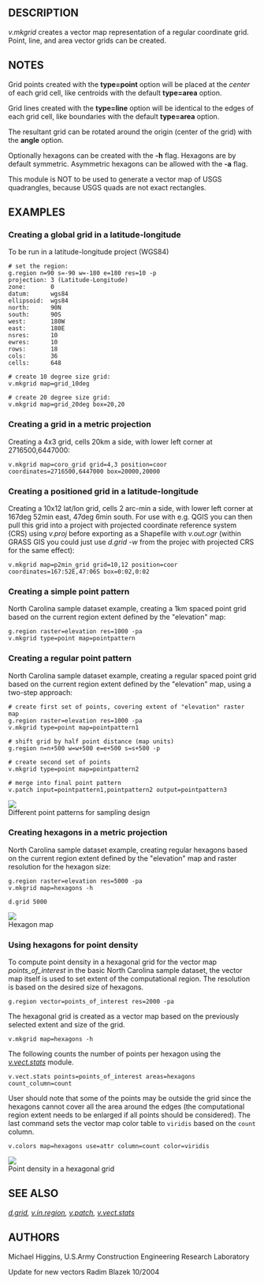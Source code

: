 ## DESCRIPTION

*v.mkgrid* creates a vector map representation of a regular coordinate
grid. Point, line, and area vector grids can be created.

## NOTES

Grid points created with the **type=point** option will be placed at the
*center* of each grid cell, like centroids with the default
**type=area** option.

Grid lines created with the **type=line** option will be identical to
the edges of each grid cell, like boundaries with the default
**type=area** option.

The resultant grid can be rotated around the origin (center of the grid)
with the **angle** option.

Optionally hexagons can be created with the **-h** flag. Hexagons are by
default symmetric. Asymmetric hexagons can be allowed with the **-a**
flag.

This module is NOT to be used to generate a vector map of USGS
quadrangles, because USGS quads are not exact rectangles.

## EXAMPLES

### Creating a global grid in a latitude-longitude

To be run in a latitude-longitude project (WGS84)

```
# set the region:
g.region n=90 s=-90 w=-180 e=180 res=10 -p
projection: 3 (Latitude-Longitude)
zone:       0
datum:      wgs84
ellipsoid:  wgs84
north:      90N
south:      90S
west:       180W
east:       180E
nsres:      10
ewres:      10
rows:       18
cols:       36
cells:      648

# create 10 degree size grid:
v.mkgrid map=grid_10deg

# create 20 degree size grid:
v.mkgrid map=grid_20deg box=20,20
```

### Creating a grid in a metric projection

Creating a 4x3 grid, cells 20km a side, with lower left corner at
2716500,6447000:

```
v.mkgrid map=coro_grid grid=4,3 position=coor coordinates=2716500,6447000 box=20000,20000
```

### Creating a positioned grid in a latitude-longitude

Creating a 10x12 lat/lon grid, cells 2 arc-min a side, with lower left
corner at 167deg 52min east, 47deg 6min south. For use with e.g. QGIS
you can then pull this grid into a project with projected coordinate
reference system (CRS) using *v.proj* before exporting as a Shapefile
with *v.out.ogr* (within GRASS GIS you could just use *d.grid -w* from
the projec with projected CRS for the same effect):

```
v.mkgrid map=p2min_grid grid=10,12 position=coor coordinates=167:52E,47:06S box=0:02,0:02
```

### Creating a simple point pattern

North Carolina sample dataset example, creating a 1km spaced point grid
based on the current region extent defined by the \"elevation\" map:

```
g.region raster=elevation res=1000 -pa
v.mkgrid type=point map=pointpattern
```

### Creating a regular point pattern

North Carolina sample dataset example, creating a regular spaced point
grid based on the current region extent defined by the \"elevation\"
map, using a two-step approach:

```
# create first set of points, covering extent of "elevation" raster map
g.region raster=elevation res=1000 -pa
v.mkgrid type=point map=pointpattern1

# shift grid by half point distance (map units)
g.region n=n+500 w=w+500 e=e+500 s=s+500 -p

# create second set of points
v.mkgrid type=point map=pointpattern2

# merge into final point pattern
v.patch input=pointpattern1,pointpattern2 output=pointpattern3
```

![](v_mkgrid_ppattern.png)\
Different point patterns for sampling design

### Creating hexagons in a metric projection

North Carolina sample dataset example, creating regular hexagons based
on the current region extent defined by the \"elevation\" map and raster
resolution for the hexagon size:

```
g.region raster=elevation res=5000 -pa
v.mkgrid map=hexagons -h

d.grid 5000
```

![](v_mkgrid_hexagons.png)\
Hexagon map

### Using hexagons for point density

To compute point density in a hexagonal grid for the vector map
*points_of_interest* in the basic North Carolina sample dataset, the
vector map itself is used to set extent of the computational region. The
resolution is based on the desired size of hexagons.

```
g.region vector=points_of_interest res=2000 -pa
```

The hexagonal grid is created as a vector map based on the previously
selected extent and size of the grid.

```
v.mkgrid map=hexagons -h
```

The following counts the number of points per hexagon using the
*[v.vect.stats](v.vect.stats.html)* module.

```
v.vect.stats points=points_of_interest areas=hexagons count_column=count
```

User should note that some of the points may be outside the grid since
the hexagons cannot cover all the area around the edges (the
computational region extent needs to be enlarged if all points should be
considered). The last command sets the vector map color table to
`viridis` based on the `count` column.

```
v.colors map=hexagons use=attr column=count color=viridis
```

![](v_mkgrid.png)\
Point density in a hexagonal grid

## SEE ALSO

*[d.grid](d.grid.html), [v.in.region](v.in.region.html),
[v.patch](v.patch.html), [v.vect.stats](v.vect.stats.html)*

## AUTHORS

Michael Higgins, U.S.Army Construction Engineering Research Laboratory

Update for new vectors Radim Blazek 10/2004

